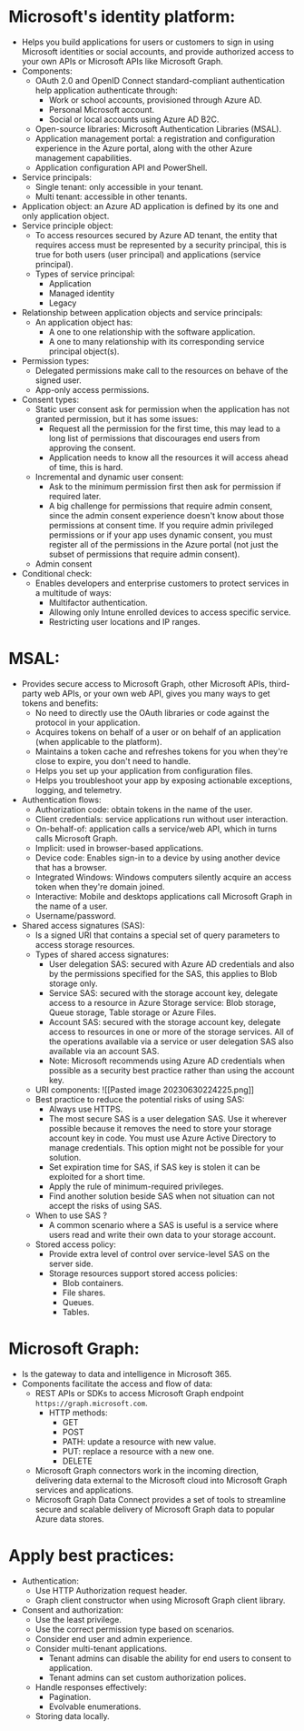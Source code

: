 # Microsoft's identity platform:
- Helps you build applications for users or customers to sign in using Microsoft identities or social accounts, and provide authorized access to your own APIs or Microsoft APIs like Microsoft Graph.
- Components:
	- OAuth 2.0 and OpenID Connect standard-compliant authentication help application authenticate through:
		- Work or school accounts, provisioned through Azure AD.
		- Personal Microsoft account.
		- Social or local accounts using Azure AD B2C.
	- Open-source libraries: Microsoft Authentication Libraries (MSAL).
	- Application management portal: a registration and configuration experience in the Azure portal, along with the other Azure management capabilities.
	- Application configuration API and PowerShell.
- Service principals:
	- Single tenant: only accessible in your tenant.
	- Multi tenant: accessible in other tenants.
- Application object: an Azure AD application is defined by its one and only application object.
- Service principle object:
	- To access resources secured by Azure AD tenant, the entity that requires access must be represented by a security principal, this is true for both users (user principal) and applications (service principal).
	- Types of service principal:
		- Application
		- Managed identity
		- Legacy
- Relationship between application objects and service principals:
	- An application object has:
		- A one to one relationship with the software application.
		- A one to many relationship with its corresponding service principal object(s).
- Permission types:
	- Delegated permissions make call to the resources on behave of the signed user.
	- App-only access permissions.
- Consent types:
	- Static user consent ask for permission when the application has not granted permission, but it has some issues:
		- Request all the permission for the first time, this may lead to a long list of permissions that discourages end users from approving the consent.
		- Application needs to know all the resources it will access ahead of time, this is hard.
	- Incremental and dynamic user consent:
		- Ask to the minimum permission first then ask for permission if required later.
		- A big challenge for permissions that require admin consent, since the admin consent experience doesn't know about those permissions at consent time. If you require admin privileged permissions or if your app uses dynamic consent, you must register all of the permissions in the Azure portal (not just the subset of permissions that require admin consent).
	- Admin consent
- Conditional check:
	- Enables developers and enterprise customers to protect services in a multitude of ways:
		- Multifactor authentication.
		- Allowing only Intune enrolled devices to access specific service.
		- Restricting user locations and IP ranges.
# MSAL:
- Provides secure access to Microsoft Graph, other Microsoft APIs, third-party web APIs, or your own web API, gives you many ways to get tokens and benefits:
	- No need to directly use the OAuth libraries or code against the protocol in your application.
	- Acquires tokens on behalf of a user or on behalf of an application (when applicable to the platform).
	- Maintains a token cache and refreshes tokens for you when they're close to expire, you don't need to handle.
	- Helps you set up your application from configuration files.
	- Helps you troubleshoot your app by exposing actionable exceptions, logging, and telemetry.
- Authentication flows:
	- Authorization code: obtain tokens in the name of the user.
	- Client credentials: service applications run without user interaction.
	- On-behalf-of: application calls a service/web API, which in turns calls Microsoft Graph.
	- Implicit: used in browser-based applications.
	- Device code: Enables sign-in to a device by using another device that has a browser.
	- Integrated Windows: Windows computers silently acquire an access token when they're domain joined.
	- Interactive: Mobile and desktops applications call Microsoft Graph in the name of a user.
	- Username/password.
- Shared access signatures (SAS):
	- Is a signed URI that contains a special set of query parameters to access storage resources.
	- Types of shared access signatures:
		- User delegation SAS: secured with Azure AD credentials and also by the permissions specified for the SAS, this applies to Blob storage only.
		- Service SAS: secured with the storage account key, delegate access to a resource in Azure Storage service: Blob storage, Queue storage, Table storage or Azure Files.
		- Account SAS: secured with the storage account key, delegate access to resources in one or more of the storage services. All of the operations available via a service or user delegation SAS also available via an account SAS.
		- Note: Microsoft recommends using Azure AD credentials when possible as a security best practice rather than using the account key.
	- URI components: ![[Pasted image 20230630224225.png]]
	- Best practice to reduce the potential risks of using SAS:
		- Always use HTTPS.
		- The most secure SAS is a user delegation SAS. Use it wherever possible because it removes the need to store your storage account key in code. You must use Azure Active Directory to manage credentials. This option might not be possible for your solution.
		- Set expiration time for SAS, if SAS key is stolen it can be exploited for a short time.
		-  Apply the rule of minimum-required privileges.
		- Find another solution beside SAS when not situation can not accept the risks of using SAS.
	- When to use SAS ?
		- A common scenario where a SAS is useful is a service where users read and write their own data to your storage account.
	- Stored access policy:
		- Provide extra level of control over service-level SAS on the server side.
		- Storage resources support stored access policies:
			- Blob containers.
			- File shares.
			- Queues.
			- Tables.
# Microsoft Graph:
- Is the gateway to data and intelligence in Microsoft 365.
- Components facilitate the access and flow of data:
	- REST APIs or SDKs to access Microsoft Graph endpoint `https://graph.microsoft.com`.
		- HTTP methods:
			- GET 
			- POST
			- PATH: update a resource with new value.
			- PUT: replace a resource with a new one.
			- DELETE
	- Microsoft Graph connectors work in the incoming direction, delivering data external to the Microsoft cloud into Microsoft Graph services and applications.
	- Microsoft Graph Data Connect provides a set of tools to streamline secure and scalable delivery of Microsoft Graph data to popular Azure data stores.
# Apply best practices:
- Authentication:
	- Use HTTP Authorization request header.
	- Graph client constructor when using Microsoft Graph client library.
- Consent and authorization:
	- Use the least privilege.
	- Use the correct permission type based on scenarios.
	- Consider end user and admin experience.
	- Consider multi-tenant applications.
		- Tenant admins can disable the ability for end users to consent to application.
		- Tenant admins can set custom authorization polices.
	- Handle responses effectively:
		- Pagination.
		- Evolvable enumerations.
	- Storing data locally.